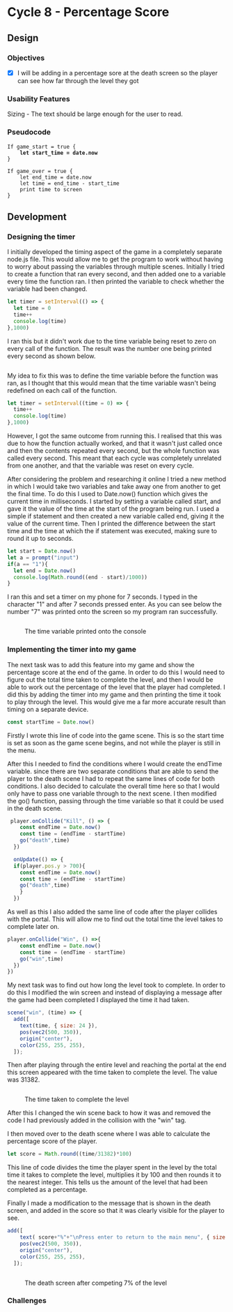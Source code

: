 # Cycle 8 - Percentage Score

## Design

### Objectives

* [x] I will be adding in a percentage sore at the death screen so the player can see how far through the level they got

### Usability Features

Sizing - The text should be large enough for the user to read.

### Pseudocode

<pre><code>If game_start = true {
<strong>    let start_time = date.now
</strong>}

If game_over = true {
    let end_time = date.now
    let time = end_time - start_time
    print time to screen
}</code></pre>

## Development

### Designing the timer

I initially developed the timing aspect of the game in a completely separate node.js file. This would allow me to get the program to work without having to worry about passing the variables through multiple scenes. Initially I tried to create a function that ran every second, and then added one to a variable every time the function ran. I then printed the variable to check whether the variable had been changed.

```javascript
let timer = setInterval(() => {
  let time = 0
  time++
  console.log(time)
},1000)

```

I ran this but it didn't work due to the time variable being reset to zero on every call of the function. The result was the number one being printed every second as shown below.

<figure><img src="../.gitbook/assets/image (1) (1).png" alt=""><figcaption></figcaption></figure>

My idea to fix this was to define the time variable before the function was ran, as I thought that this would mean that the time variable wasn't being redefined on each call of the function.

```javascript
let timer = setInterval((time = 0) => {
  time++
  console.log(time)
},1000)
```

However, I got the same outcome from running this. I realised that this was due to how the function actually worked, and that it wasn't just called once and then the contents repeated every second, but the whole function was called every second. This meant that each cycle was completely unrelated from one another, and that the variable was reset on every cycle.&#x20;

After considering the problem and researching it online I tried a new method in which I would take two variables and take away one from another to get the final time. To do this I used to Date.now() function which gives the current time in milliseconds. I started by setting a variable called start, and gave it the value of the time at the start of the program being run. I used a simple if statement and then created a new variable called end, giving it the value of the current time. Then I printed the difference between the start time and the time at which the if statement was executed, making sure to round it up to seconds.&#x20;

```javascript
let start = Date.now()
let a = prompt("input")
if(a == "1"){
  let end = Date.now()
  console.log(Math.round((end - start)/1000)) 
}
```

I ran this and set a timer on my phone for 7 seconds. I typed in the character "1" and after 7 seconds pressed enter. As you can see below the number "7" was printed onto the screen so my program ran successfully.

<figure><img src="../.gitbook/assets/image.png" alt=""><figcaption><p>The time variable printed onto the console</p></figcaption></figure>

### Implementing the timer into my game

The next task was to add this feature into my game and show the percentage score at the end of the game. In order to do this I would need to figure out the total time taken to complete the level, and then I would be able to work out the percentage of the level that the player had completed. I did this by adding the timer into my game and then printing the time it took to play through the level. This would give me a far more accurate result than timing on a separate device.&#x20;

```javascript
const startTime = Date.now()
```

Firstly I wrote this line of code into the game scene. This is so the start time is set as soon as the game scene begins, and not while the player is still in the menu.&#x20;

After this I needed to find the conditions where I would create the endTime variable. since there are two separate conditions that are able to send the player to the death scene I had to repeat the same lines of code for both conditions. I also decided to calculate the overall time here so that I would only have to pass one variable through to the next scene. I then modified the go() function, passing through the time variable so that it could be used in the death scene.

```javascript
 player.onCollide("Kill", () => {
    const endTime = Date.now() 
    const time = (endTime - startTime)
    go("death",time)
  })

  onUpdate(() => {
  if(player.pos.y > 700){
    const endTime = Date.now() 
    const time = (endTime - startTime)
    go("death",time)
    }
  })

```

As well as this I also added the same line of code after the player collides with the portal. This will allow me to find out the total time the level takes to complete later on.&#x20;

```javascript
player.onCollide("Win", () =>{
    const endTime = Date.now() 
    const time = (endTime - startTime)
    go("win",time)
  })
})
```

My next task was to find out how long the level took to complete. In order to do this I modified the win screen and instead of displaying a message after the game had been completed I displayed the time it had taken.&#x20;

```javascript
scene("win", (time) => {
  add([
    text(time, { size: 24 }),
    pos(vec2(500, 350)),
    origin("center"),
    color(255, 255, 255),
  ]);
```

Then after playing through the entire level and reaching the portal at the end this screen appeared with the time taken to complete the level. The value was 31382.

<figure><img src="../.gitbook/assets/image (24).png" alt=""><figcaption><p>The time taken to complete the level</p></figcaption></figure>

After this I changed the win scene back to how it was and removed the code I had previously added in the collision with the "win" tag.&#x20;

I then moved over to the death scene where I was able to calculate the percentage score of the player.

```javascript
let score = Math.round((time/31382)*100)
```

This line of code divides the time the player spent in the level by the total time it takes to complete the level, multiplies it by 100 and then rounds it to the nearest integer. This tells us the amount of the level that had been completed as a percentage.&#x20;

Finally I made a modification to the message that is shown in the death screen, and added in the score so that it was clearly visible for the player to see.&#x20;

```javascript
add([
    text( score+"%"+"\nPress enter to return to the main menu", { size: 35 }),
    pos(vec2(500, 350)),
    origin("center"),
    color(255, 255, 255),
  ]);
```

<figure><img src="../.gitbook/assets/image (25).png" alt=""><figcaption><p>The death screen after competing 7% of the level</p></figcaption></figure>



### Challenges
